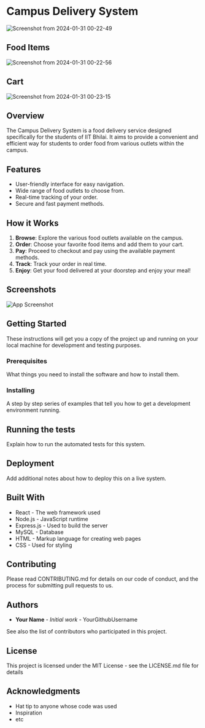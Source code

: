 # Campus Delivery System

![Screenshot from 2024-01-31 00-22-49](https://github.com/SaMMYFrosT221b/Foodiee_Capmus_Delivery_System_Design/assets/64640663/1da79d63-9589-47bf-be77-239cdcb4ab24)

## Food Items
![Screenshot from 2024-01-31 00-22-56](https://github.com/SaMMYFrosT221b/Foodiee_Capmus_Delivery_System_Design/assets/64640663/1e7ecafa-41a7-45eb-a826-2d99d36d062d)


## Cart 
![Screenshot from 2024-01-31 00-23-15](https://github.com/SaMMYFrosT221b/Foodiee_Capmus_Delivery_System_Design/assets/64640663/5c2fd8f4-76cc-4f9f-be12-0b54785b8749)


## Overview

The Campus Delivery System is a food delivery service designed specifically for the students of IIT Bhilai. It aims to provide a convenient and efficient way for students to order food from various outlets within the campus.

## Features

- User-friendly interface for easy navigation.
- Wide range of food outlets to choose from.
- Real-time tracking of your order.
- Secure and fast payment methods.

## How it Works

1. **Browse**: Explore the various food outlets available on the campus.
2. **Order**: Choose your favorite food items and add them to your cart.
3. **Pay**: Proceed to checkout and pay using the available payment methods.
4. **Track**: Track your order in real time.
5. **Enjoy**: Get your food delivered at your doorstep and enjoy your meal!

## Screenshots

![App Screenshot](https://commons.wikimedia.org/wiki/File:IIT_Bhilai,_Permanent_Campus,_images_0107.jpg)

## Getting Started

These instructions will get you a copy of the project up and running on your local machine for development and testing purposes.

### Prerequisites

What things you need to install the software and how to install them.

### Installing

A step by step series of examples that tell you how to get a development environment running.

## Running the tests

Explain how to run the automated tests for this system.

## Deployment

Add additional notes about how to deploy this on a live system.

## Built With

* React - The web framework used
* Node.js - JavaScript runtime
* Express.js - Used to build the server
* MySQL - Database
* HTML - Markup language for creating web pages
* CSS - Used for styling


## Contributing

Please read CONTRIBUTING.md for details on our code of conduct, and the process for submitting pull requests to us.

## Authors

* **Your Name** - *Initial work* - YourGithubUsername

See also the list of contributors who participated in this project.

## License

This project is licensed under the MIT License - see the LICENSE.md file for details

## Acknowledgments

* Hat tip to anyone whose code was used
* Inspiration
* etc
